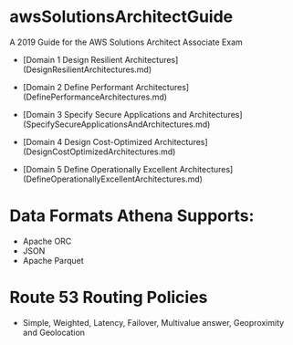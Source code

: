 # awsSolutionsArchitectGuide
A 2019 Guide for the AWS Solutions Architect Associate Exam



- [Domain 1 Design Resilient Architectures] (DesignResilientArchitectures.md)

- [Domain 2 Define Performant Architectures] (DefinePerformanceArchitectures.md)

- [Domain 3 Specify Secure Applications and Architectures] (SpecifySecureApplicationsAndArchitectures.md)

- [Domain 4 Design Cost-Optimized Architectures] (DesignCostOptimizedArchitectures.md) 

- [Domain 5 Define Operationally Excellent Architectures] (DefineOperationallyExcellentArchitectures.md)


# Data Formats Athena Supports:
- Apache ORC
- JSON
- Apache Parquet

# Route 53 Routing Policies
- Simple, Weighted, Latency, Failover, Multivalue answer, Geoproximity and Geolocation


